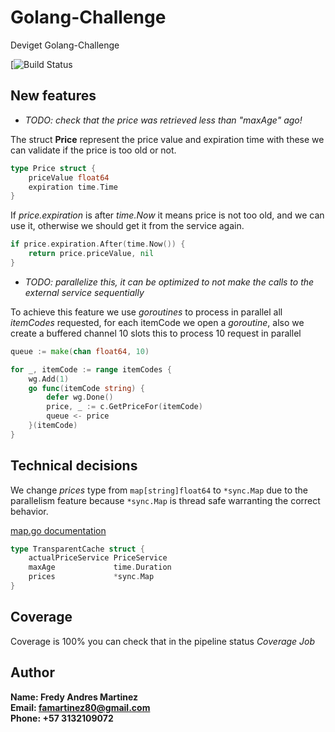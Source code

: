 # Golang-Challenge
Deviget Golang-Challenge

[![Build Status](https://github.com/famartinez80/Golang-Challenge/actions/workflows/go.yml/badge.svg?branch=master)

## New features

- *TODO: check that the price was retrieved less than "maxAge" ago!*

The struct **Price** represent the price value and expiration time with these we can validate if the price is too old or not.

```go
type Price struct {
    priceValue float64
    expiration time.Time
}
```

If *price.expiration* is after *time.Now* it means price is not too old, and we can use it, otherwise we should get it from the service again.

```go
if price.expiration.After(time.Now()) {
    return price.priceValue, nil
}
```

- *TODO: parallelize this, it can be optimized to not make the calls to the external service sequentially*

To achieve this feature we use *goroutines* to process in parallel all *itemCodes* requested, for each itemCode we open a *goroutine*,
also we create a buffered channel 10 slots this to process 10 request in parallel

```go
queue := make(chan float64, 10)

for _, itemCode := range itemCodes {
    wg.Add(1)
    go func(itemCode string) {
        defer wg.Done()
        price, _ := c.GetPriceFor(itemCode)
        queue <- price
    }(itemCode)
}
```

## Technical decisions

We change *prices* type from `map[string]float64` to `*sync.Map` due to the parallelism feature because `*sync.Map` is 
thread safe warranting the correct behavior.

[map.go documentation](https://golang.org/src/sync/map.go)

```go
type TransparentCache struct {
    actualPriceService PriceService
    maxAge             time.Duration
    prices             *sync.Map
}
```

## Coverage

Coverage is 100% you can check that in the pipeline status *Coverage Job*

## Author

**Name: Fredy Andres Martinez**  
**Email: famartinez80@gmail.com**  
**Phone: +57 3132109072**